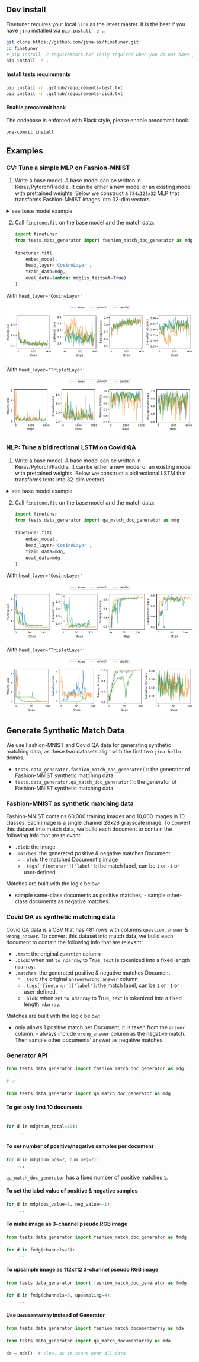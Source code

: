 ## Dev Install

Finetuner requires your local `jina` as the latest master. It is the best if you have `jina` installed
via `pip install -e .`.

```bash
git clone https://github.com/jina-ai/finetuner.git
cd finetuner
# pip install -r requirements.txt (only required when you do not have jina locally) 
pip install -e .
```

#### Install tests requirements

```bash
pip install -r .github/requirements-test.txt
pip install -r .github/requirements-cicd.txt
```

#### Enable precommit hook

The codebase is enforced with Black style, please enable precommit hook.

```bash
pre-commit install
```


## Examples

### CV: Tune a simple MLP on Fashion-MNIST

1. Write a base model. A base model can be written in Keras/Pytorch/Paddle. It can be either a new model or an existing
   model with pretrained weights. Below we construct a `784x128x32` MLP that transforms Fashion-MNIST images into 32-dim
   vectors.

<details>
<summary>see base model example</summary>

  - in Keras:
    ```python
    import tensorflow as tf
    embed_model = tf.keras.Sequential([
                tf.keras.layers.Flatten(input_shape=(28, 28)),
                tf.keras.layers.Dense(128, activation='relu'),
                tf.keras.layers.Dense(32)
            ])
    ```

  - in Pytorch:
      ```python
      import torch
      embed_model = torch.nn.Sequential(
          torch.nn.Flatten(),
          torch.nn.Linear(in_features=28 * 28, out_features=128),
          torch.nn.ReLU(),
          torch.nn.Linear(in_features=128, out_features=32))
      ```

  - in Paddle:
      ```python
      import paddle
      embed_model = paddle.nn.Sequential(
          paddle.nn.Flatten(),
          paddle.nn.Linear(in_features=28 * 28, out_features=128),
          paddle.nn.ReLU(),
          paddle.nn.Linear(in_features=128, out_features=32))
      ```
  
</details>

2. Call `finetune.fit` on the base model and the match data:

    ```python
    import finetuner
    from tests.data_generator import fashion_match_doc_generator as mdg

    finetuner.fit(
        embed_model,
        head_layer='CosineLayer',
        train_data=mdg,
        eval_data=lambda: mdg(is_testset=True)
    )
    ```

With `head_layer='CosineLayer'`

![](.github/mlp.cosine.png)

With `head_layer='TripletLayer'`

![](.github/mlp.triplet.png)

### NLP: Tune a bidirectional LSTM on Covid QA

1. Write a base model. A base model can be written in Keras/Pytorch/Paddle. It can be either a new model or an existing
   model with pretrained weights. Below we construct a bidirectional LSTM that transforms texts into 32-dim
   vectors.

<details>
<summary>see base model example</summary>

   - in Keras:
      ```python
      import tensorflow as tf
      embed_model = tf.keras.Sequential([
         tf.keras.layers.Embedding(input_dim=5000, output_dim=64),
         tf.keras.layers.Bidirectional(tf.keras.layers.LSTM(64)),
         tf.keras.layers.Dense(32)])
      ```

   - in Pytorch:
      ```python
      import torch
      class LastCell(torch.nn.Module):
         def forward(self, x):
             out, _ = x
             return out[:, -1, :]

      embed_model = torch.nn.Sequential(
         torch.nn.Embedding(num_embeddings=5000, embedding_dim=64),
         torch.nn.LSTM(64, 64, bidirectional=True, batch_first=True),
         LastCell(),
         torch.nn.Linear(in_features=2 * 64, out_features=32))
      ```

   - in Paddle:
      ```python
      import paddle
      class LastCell(paddle.nn.Layer):
         def forward(self, x):
             out, _ = x
             return out[:, -1, :]

      embed_model = paddle.nn.Sequential(
         paddle.nn.Embedding(num_embeddings=5000, embedding_dim=64),
         paddle.nn.LSTM(64, 64, direction='bidirectional'),
         LastCell(),
         paddle.nn.Linear(in_features=2 * 64, out_features=32))
      ```

</details>

2. Call `finetune.fit` on the base model and the match data:

    ```python
    import finetuner
    from tests.data_generator import qa_match_doc_generator as mdg

    finetuner.fit(
        embed_model,
        head_layer='CosineLayer',
        train_data=mdg,
        eval_data=mdg
    )
    ```

With `head_layer='CosineLayer'`

![](.github/lstm.cosine.png)

With `head_layer='TripletLayer'`

![](.github/lstm.triplet.png)

## Generate Synthetic Match Data

We use Fashion-MNIST and Covid QA data for generating synthetic matching data, as these two datasets align with the
first two `jina hello` demos.

- `tests.data_generator.fashion_match_doc_generator()`: the generator of Fashion-MNIST synthetic matching data.
- `tests.data_generator.qa_match_doc_generator()`: the generator of Fashion-MNIST synthetic matching data.

### Fashion-MNIST as synthetic matching data

Fashion-MNIST contains 60,000 training images and 10,000 images in 10 classes. Each image is a single channel 28x28
grayscale image. To convert this dataset into match data, we build each document to contain the following info that are
relevant:

- `.blob`: the image
- `.matches`: the generated positive & negative matches Document
    - `.blob`: the matched Document's image
    - `.tags['finetuner']['label']`: the match label, can be `1` or `-1` or user-defined.

Matches are built with the logic below:

- sample same-class documents as positive matches; - sample other-class documents as negative matches.

### Covid QA as synthetic matching data

Covid QA data is a CSV that has 481 rows with columns `question`, `answer` & `wrong_answer`. To convert this dataset
into match data, we build each document to contain the following info that are relevant:

- `.text`: the original `question` column
- `.blob`: when set `to_ndarray` to True, `text` is tokenized into a fixed length `ndarray`.
- `.matches`: the generated positive & negative matches Document
    - `.text`: the original `answer`/`wrong_answer` column
    - `.tags['finetuner']['label']`: the match label, can be `1` or `-1` or user-defined.
    - `.blob`: when set `to_ndarray` to True, `text` is tokenized into a fixed length `ndarray`.

Matches are built with the logic below:

- only allows 1 positive match per Document, it is taken from the `answer` column. - always include `wrong_answer`
  column as the negative match. Then sample other documents' answer as negative matches.

### Generator API

```python
from tests.data_generator import fashion_match_doc_generator as mdg

# or

from tests.data_generator import qa_match_doc_generator as mdg
```

#### To get only first 10 documents

```python

for d in mdg(num_total=10):
    ...
```

#### To set number of positive/negative samples per document

```python
for d in mdg(num_pos=2, num_neg=7):
    ...
```

`qa_match_doc_generator` has a fixed number of positive matches `1`.

#### To set the label value of positive & negative samples

```python
for d in mdg(pos_value=1, neg_value=-1):
    ...
```

#### To make image as 3-channel pseudo RGB image

```python
from tests.data_generator import fashion_match_doc_generator as fmdg

for d in fmdg(channels=3):
    ...
```

#### To upsample image as 112x112 3-channel pseudo RGB image

```python
from tests.data_generator import fashion_match_doc_generator as fmdg

for d in fmdg(channels=3, upsampling=4):
    ...
```

#### Use `DocumentArray` instead of Generator

```python
from tests.data_generator import fashion_match_documentarray as mda

from tests.data_generator import qa_match_documentarray as mda

da = mda()  # slow, as it scans over all data
```
